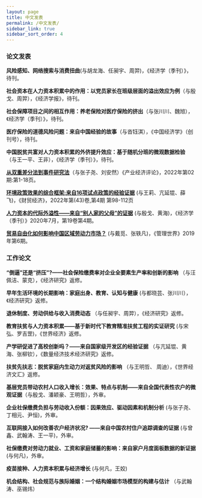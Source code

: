 ```yaml
---
layout: page
title: 中文发表
permalink: /中文发表/
sidebar_link: true
sidebar_sort_order: 4
---
```


### 论文发表
**风险感知、网络搜索与消费扭曲**(与胡龙海、任昶宇、周羿)，《经济学（季刊）》，待刊。

**社会资本在人力资本积累中的作用：以党员家长在班级层面的溢出效应为例**（与殷戈、周羿），《经济学报》，待刊。

**社会保障项目之间的相互作用：养老保险对医疗保险的挤出**（与张川川、魏旭），《经济学（季刊）》，待刊。

**医疗保险的道德风险问题：来自中国经验的故事**（与沓钰淇），《中国经济学》（创刊号），待刊。

**中国脱贫共富对人力资本积累的外侪提升效应：基于随机分班的微观数据检验** （与王一平、王非），《经济学（季刊）》，待刊。

[**从双重差分法到事件研究法**](https://kns.cnki.net/kcms/detail/detail.aspx?FileName=XDCH20211224001&DbName=CAPJ2022)（与张子尧、刘安然）《产业经济评论》，2022年第02期:第1-18页。

[**环境政策效果的综合框架:来自16项试点政策的经验证据**](http://cmjj.ajcass.org/Magazine/Show?ID=824) (与王莉、亢延锟、薛飞)，《财贸经济》，2022年第(43)卷,第4期 第98-112页


[**人力资本的代际外溢性——来自“别人家的父母”的证据**](http://www.oaj.pku.edu.cn/jjx/CN/10.13821/j.cnki.ceq.2020.03.16#1) (与殷戈、黄海)，《经济学（季刊）》2020年7月，第19卷第4期。


[**贸易自由化如何影响中国区域劳动力市场？**](http://www.mwm.net.cn/fileCache/pdf/M/%e8%b4%b8%e6%98%93%e8%87%aa%e7%94%b1%e5%8c%96%e5%a6%82%e4%bd%95%e5%bd%b1%e5%93%8d%e4%b8%ad%e5%9b%bd%e5%8c%ba%e5%9f%9f%e5%8a%b3%e5%8a%a8%e5%8a%9b%e5%b8%82%e5%9c%ba_%e6%88%b4%e8%a7%85.pdf) (与戴觅、张轶凡)，《管理世界》2019年第6期。


### 工作论文
**“倒逼”还是“挤压”?——社会保险缴费率对企业全要素生产率和创新的影响** （与汪佩洁、蒙克），《经济研究》返修。


**早年生活环境的长期影响：家庭出身、教育、认知与健康** (与都晓芸、张川川），《经济研究》返修。


**退休制度、劳动供给与收入消费动态** （与任昶宇、周羿），《经济研究》返修。


**教育扶贫与人力资本积累——基于新时代下教育精准扶贫工程的实证研究** (与宋弘、罗吉罡)，《世界经济》返修。


**产学研促进了高校创新吗？——来自国家级开发区的经验证据** （与亢延锟、黄海、张柳钦），《数量经济技术经济研究》返修。


**扶贫先扶志：脱贫家庭内生动力对返贫风险的影响** （与王明哲、 周迪），《世界经济文汇》返修。


**基层党员带动农村人口收入增长：效果、特点与机制——来自全国代表性农户的微观证据**（与殷戈、潘颖豪、王明哲），外审。


**企业社保缴费负担与劳动收入份额：因果效应、驱动因素和机制分析** (与张子尧、丁相元、尹恒)，外审。


**互联网接入如何改善农户经济状况? ——来自中国农村住户追踪调查的证据** (与曾鑫、武翰涛、王一平)，外审。


**社保缴费对劳动力就业、工资和家庭储蓄的影响：来自家户月度面板数据的新证据** (与何凡)，外审。


**疫苗接种、人力资本积累与经济增长** (与何凡，王姣)


**机会结构、社会规范与族际婚姻：一个结构婚姻市场模型的构建与估计** （与武翰涛、巫锡炜）

